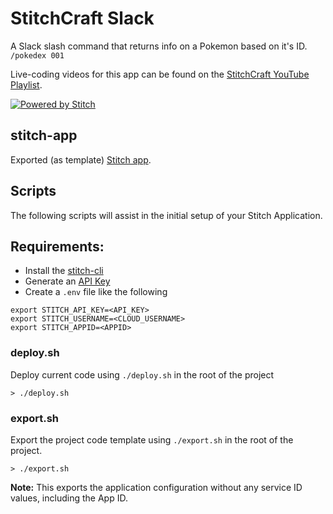 # StitchCraft Slack

A Slack slash command that returns info on a Pokemon based on it's ID. `/pokedex 001`

Live-coding videos for this app can be found on the [StitchCraft YouTube Playlist](https://www.youtube.com/playlist?list=PLj1pp3XEk-6ejDdsKJsLUefibVh1KzN5t).

[![Powered by Stitch](http://badge.learnstitch.com/?appid=stitchcraft-slack-quonn)](http://cloud.mongodb.com)

## stitch-app

Exported (as template) [Stitch app](https://docs.mongodb.com/stitch/import-export/export-stitch-app/).

## Scripts

The following scripts will assist in the initial setup of your Stitch Application.

## Requirements:

- Install the [stitch-cli](https://docs.mongodb.com/stitch/import-export/stitch-cli-reference/)
- Generate an [API Key](https://docs.atlas.mongodb.com/configure-api-access/#generate-api-keys)
- Create a `.env` file like the following

```
export STITCH_API_KEY=<API_KEY>
export STITCH_USERNAME=<CLOUD_USERNAME>
export STITCH_APPID=<APPID>
```

### deploy.sh

Deploy current code using `./deploy.sh` in the root of the project

```
> ./deploy.sh
```

### export.sh

Export the project code template using `./export.sh` in the root of the project.

```
> ./export.sh
```

**Note:** This exports the application configuration without any service ID values, including the App ID.
